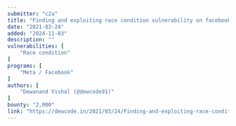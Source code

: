 ```yaml
---
submitter: "c2a"
title: "Finding and exploiting race condition vulnerability on facebook server"
date: "2021-03-24"
added: "2024-11-03"
description: ""
vulnerabilities: [
    "Race condition"
]
programs: [
    "Meta / Facebook"
]
authors: [
    "Dewanand Vishal (@dewcode91)"
]
bounty: "2,000"
link: "https://dewcode.in/2021/03/24/Finding-and-exploiting-race-condition-vulnerability-on-facebook-server.html"
---
```




